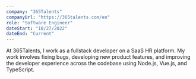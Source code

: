 ```yaml
---
company: "365Talents"
companyUrl: "https://365talents.com/en"
role: "Software Engineer"
dateStart: "10/27/2022"
dateEnd: "Current"
---
```


At 365Talents, I work as a fullstack developer on a SaaS HR platform. My work involves fixing bugs, developing new product features, and improving the developer experience across the codebase using Node.js, Vue.js, and TypeScript.
